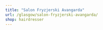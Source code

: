 ```yaml
---
title: "Salon Fryzjerski Avangarda"
url: /glasgow/salon-fryzjerski-avangarda/
shop: hairdresser
---
```

